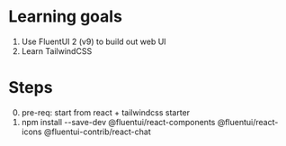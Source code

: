 # Learning goals

1. Use FluentUI 2 (v9) to build out web UI 
2. Learn TailwindCSS

# Steps
0. pre-req: start from react + tailwindcss starter
1. npm install --save-dev @fluentui/react-components @fluentui/react-icons @fluentui-contrib/react-chat  
